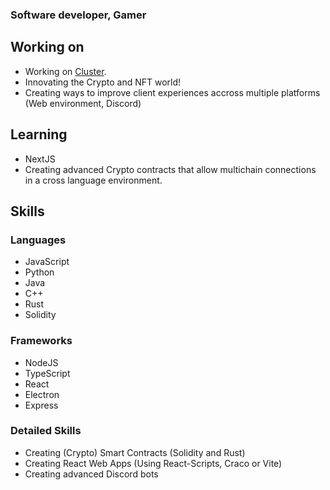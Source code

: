 ### Software developer, Gamer
## Working on
* Working on [Cluster](https://www.cluster.money/).
* Innovating the Crypto and NFT world!
* Creating ways to improve client experiences accross multiple platforms (Web environment, Discord)

## Learning
* NextJS
* Creating advanced Crypto contracts that allow multichain connections in a cross language environment.

## Skills
### Languages
* JavaScript
* Python
* Java
* C++
* Rust
* Solidity

### Frameworks
* NodeJS
* TypeScript
* React
* Electron
* Express

### Detailed Skills
* Creating (Crypto) Smart Contracts (Solidity and Rust)
* Creating React Web Apps (Using React-Scripts, Craco or Vite)
* Creating advanced Discord bots
